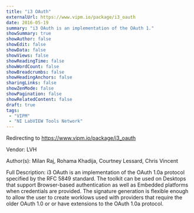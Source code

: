 ```yaml
---
title: "i3 OAuth"
externalUrl: https://www.vipm.io/package/i3_oauth
date: 2016-05-19
summary: "i3 OAuth is an implementation of the OAuth 1."
showSummary: true
showAuthor: false
showEdit: false
showData: false
showViews: false
showReadingTime: false
showWordCount: false
showBreadcrumbs: false
showHeadingAnchors: false
sharingLinks: false
showZenMode: false
showPagination: false
showRelatedContent: false
draft: true
tags:
 - "VIPM"
 - "NI LabVIEW Tools Network"
---
```


Redirecting to https://www.vipm.io/package/i3_oauth

Vendor: LVH

Author(s): Milan Raj, Rohama Khadija, Courtney Lessard, Chris Vincent
 
Full Description:
i3 OAuth is an implementation of the OAuth 1.0a protocol specified by the RFC 5849 standard. The toolkit can be used on Desktops that support Browser-based authentication as well as Embedded platforms when credentials are provided. The signature generation is flexible enough to allow the user to create worklows used with providers that require the older OAuth 1.0 or or have extensions to the OAuth 1.0a protocol.